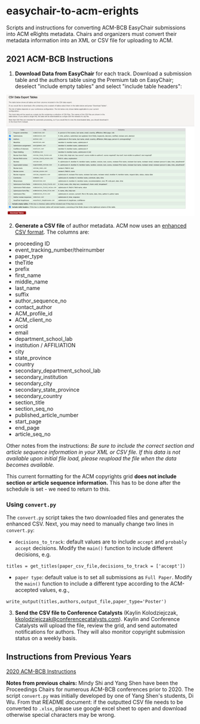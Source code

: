  # easychair-to-acm-erights

Scripts and instructions for converting ACM-BCB EasyChair submissions into ACM eRights metadata.  Chairs and organizers must convert their metadata information into an XML or CSV file for uploading to ACM.  

## 2021 ACM-BCB Instructions

1. **Download Data from EasyChair** for each track. Download a submission table and the authors table using the Premium tab on EasyChair; deselect "include empty tables" and select "include table headers":

![Downloading screen shot](downloading.png)

2. **Generate a CSV file** of author metadata.  ACM now uses an [enhanced CSV format](https://www.acm.org/publications/gi-proceedings-current). The columns are:

- proceeding ID
- event_tracking_number/theirnumber
- paper_type
- theTitle
- prefix
- first_name
- middle_name
- last_name
- suffix
- author_sequence_no
- contact_author
- ACM_profile_id
- ACM_client_no
- orcid
- email
- department_school_lab
- institution / AFFILIATION
- city
- state_province
- country
- secondary_department_school_lab
- secondary_institution
- secondary_city
- secondary_state_province
- secondary_country
- section_title
- section_seq_no
- published_article_number
- start_page
- end_page
- article_seq_no

Other notes from the instructions: _Be sure to include the correct section and article sequence information in your XML or CSV file. If this data is not available upon initial file load, please reupload the file when the data becomes available._

This current formatting for the ACM copyrights grid **does not include section or article sequence information.** This has to be done after the schedule is set - we need to return to this.

### Using `convert.py`
The `convert.py` script takes the two downloaded files and generates the enhanced CSV. Next, you may need to manually change two lines in `convert.py`:

- `decisions_to_track`: default values are to include `accept` and `probably accept` decisions. Modify the `main()` function to include different decisions, e.g.

```
titles = get_titles(paper_csv_file,decisions_to_track = ['accept'])
```

- `paper type`: default value is to set all submissions as `Full Paper`. Modify the `main()` function to include a different type according to the ACM-accepted values, e.g.,

```
write_output(titles,authors,output_file,paper_type='Poster')
```

3. **Send the CSV file to Conference Catalysts** (Kaylin Kolodziejczak, kkolodziejczak@conferencecatalysts.com). Kaylin and Conference Catalysts will upload the file, review the grid, and send automated notifications for authors.  They will also monitor copyright submission status on a weekly basis.

## Instructions from Previous Years

[2020 ACM-BCB Instructions](https://github.com/annaritz/easychair-to-acm-erights/tree/master/2020-ACM-BCB)

**Notes from previous chairs:**  Mindy Shi and Yang Shen have been the Proceedings Chairs for numerous ACM-BCB conferences prior to 2020.  The script `convert.py` was initially developed by one of Yang Shen's students, Di Wu.  From that README document: if the outputted CSV file needs to be converted to `.xlsx`, please use google excel sheet to open and download otherwise special characters may be wrong.
